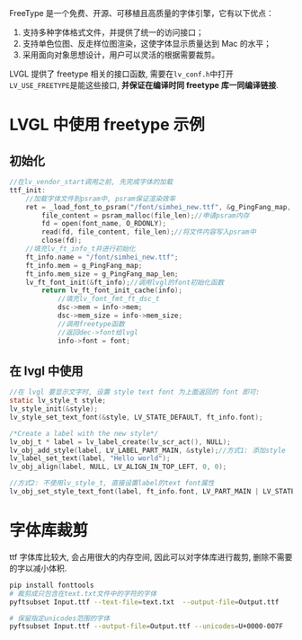 FreeType 是一个免费、开源、可移植且高质量的字体引擎，它有以下优点：

1. 支持多种字体格式文件，并提供了统一的访问接口；
1. 支持单色位图、反走样位图渲染，这使字体显示质量达到 Mac 的水平；
1. 采用面向对象思想设计，用户可以灵活的根据需要裁剪。

LVGL 提供了 freetype 相关的接口函数, 需要在`lv_conf.h`中打开`LV_USE_FREETYPE`是能这些接口, **并保证在编译时同 freetype 库一同编译链接**.

# LVGL 中使用 freetype 示例

## 初始化

```c
//在lv_vendor_start调用之前, 先完成字体的加载
ttf_init:
    //加载字体文件到psram中, psram保证渲染效率
    ret = _load_font_to_psram("/font/simhei_new.ttf", &g_PingFang_map, &g_PingFang_map_len);
        file_content = psram_malloc(file_len);//申请psram内存
        fd = open(font_name, O_RDONLY);
        read(fd, file_content, file_len);//将文件内容写入psram中
        close(fd);
    //填充lv_ft_info_t并进行初始化
    ft_info.name = "/font/simhei_new.ttf";
    ft_info.mem = g_PingFang_map;
    ft_info.mem_size = g_PingFang_map_len;
    lv_ft_font_init(&ft_info);//调用lvgl的font初始化函数
        return lv_ft_font_init_cache(info);
            //填充lv_font_fmt_ft_dsc_t
            dsc->mem = info->mem;
            dsc->mem_size = info->mem_size;
            //调用freetype函数
            //返回dec->font给lvgl
            info->font = font;
```

## 在 lvgl 中使用

```c
//在 lvgl 要显示文字时, 设置 style text font 为上面返回的 font 即可:
static lv_style_t style;
lv_style_init(&style);
lv_style_set_text_font(&style, LV_STATE_DEFAULT, ft_info.font);

/*Create a label with the new style*/
lv_obj_t * label = lv_label_create(lv_scr_act(), NULL);
lv_obj_add_style(label, LV_LABEL_PART_MAIN, &style);//方式1: 添加style
lv_label_set_text(label, "Hello world");
lv_obj_align(label, NULL, LV_ALIGN_IN_TOP_LEFT, 0, 0);

//方式2: 不使用lv_style_t, 直接设置label的text font属性
lv_obj_set_style_text_font(label, ft_info.font, LV_PART_MAIN | LV_STATE_DEFAULT);
```

# 字体库裁剪

ttf 字体库比较大, 会占用很大的内存空间, 因此可以对字体库进行裁剪, 删除不需要的字以减小体积.

```bash
pip install fonttools
# 裁剪成只包含在text.txt文件中的字符的字体
pyftsubset Input.ttf --text-file=text.txt  --output-file=Output.ttf

# 保留指定unicodes范围的字体
pyftsubset Input.ttf --output-file=Output.ttf --unicodes=U+0000-007F
```
